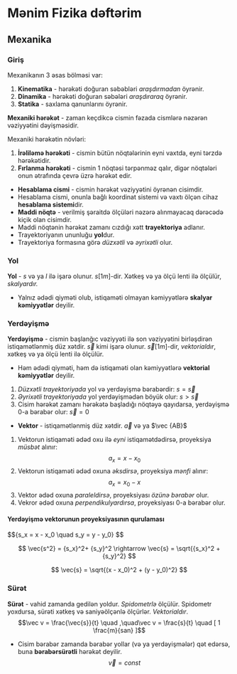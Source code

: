 # Mənim Fizika dəftərim

## Mexanika

### Giriş

Mexanikanın 3 əsas bölməsi var:

1. **Kinematika** - hərəkəti doğuran səbəbləri _araşdırmadan_ öyrənir.
2. **Dinamika** - hərəkəti doğuran səbələri _araşdıraraq_ öyrənir.
3. **Statika** - saxlama qanunlarını öyrənir.

**Mexaniki hərəkət** - zaman keçdikcə cismin fəzada cismlərə nəzərən vəziyyətini dəyişməsidir.

Mexaniki hərəkətin növləri:

1. **İrəliləmə hərəkəti** - cismin bütün nöqtələrinin eyni vaxtda, eyni tərzdə hərəkətidir.
2. **Fırlanma hərəkəti** - cismin 1 nöqtəsi tərpənməz qalır, digər nöqtələri onun ətrafında çevrə üzrə hərəkət edir.

- **Hesablama cismi** - cismin hərəkət vəziyyətini öyrənən cisimdir.
- Hesablama cismi, onunla bağlı koordinat sistemi və vaxtı ölçən cihaz **hesablama sistemi**dir.
- **Maddi nöqtə** - verilmiş şəraitdə ölçüləri nəzərə alınmayacaq dərəcədə kiçik olan cisimdir.
- Maddi nöqtənin hərəkət zamanı cızdığı xətt **trayektoriya** adlanır.
- Trayektoriyanın ununluğu **yol**dur.
- Trayektoriya formasına görə *düzxətli* və *əyrixətli* olur.

### Yol

**Yol** - $s$ və ya $l$ ilə işarə olunur. $s [ 1m ]$-dir. Xətkeş və ya ölçü lenti ilə ölçülür, *skalyardır.*

- Yalnız ədədi qiyməti olub, istiqaməti olmayan kəmiyyətlərə **skalyar kəmiyyətlər** deyilir.

### Yerdəyişmə

**Yerdəyişmə** - cismin başlanğıc vəziyyəti ilə son vəziyyətini birləşdirən istiqamətlənmiş düz xətdir. $\vec s$ kimi işarə olunur. $\vec s [1m]$-dir, *vektorialdır*, xətkeş və ya ölçü lenti ilə ölçülür.

- Həm ədədi qiyməti, həm də istiqaməti olan kəmiyyətlərə **vektorial kəmiyyətlər** deyilir.

1. *Düzxətli trayektoriyada* yol və yerdəyişmə bərabərdir: $s = \vec s$
2. *Əyrixətli trayektoriyada* yol yerdəyişmədən böyük olur: $s > \vec s$
3. Cisim hərəkət zamanı hərəkətə başladığı nöqtəyə qayıdarsa, yerdəyişmə $0$-a bərabər olur: $\vec s = 0$

- **Vektor** - istiqamətlənmiş düz xətdir. $\vec a$ və ya $\vec {AB}$

1. Vektorun istiqaməti ədəd oxu ilə *eyni* istiqamətdədirsə, proyeksiya *müsbət* alınır: 
$$a_x = x - x_0$$
2. Vektorun istiqaməti ədəd oxuna *əksdirsə*, proyeksiya *mənfi* alınır:
$$a_x = x_0 - x$$
3. Vektor ədəd oxuna *paraleldirsə*, proyeksiyası *özünə bərabər* olur.
4. Vekror ədəd oxuna *perpendikulyardırsa*, proyeksiyası $0$-a bərabər olur.

#### Yerdəyişmə vektorunun proyeksiyasının qurulaması
$$\{s_x = x - x_0 \quad s_y = y - y_0} $$

$$ \vec{s^2} = {s_x}^2+ {s_y}^2 \rightarrow \vec{s} = \sqrt{{s_x}^2 + {s_y}^2} $$

$$ \vec{s} = \sqrt{(x - x_0)^2 + (y - y_0)^2} $$

### Sürət
**Sürət** - vahid zamanda gedilən yoldur. *Spidometrlə* ölçülür. Spidometr yoxdursa, sürəti xətkeş və saniyəölçənlə ölçürlər. *Vektorialdır*.
$$\vec v = \frac{\vec{s}}{t} \quad ,\quad\vec v = \frac{s}{t} \quad [ 1 \frac{m}{san} ]$$

- Cisim bərabər zamanda bərabər yollar (və ya yerdəyişmələr) qət edərsə, buna **bərabərsürətli** hərəkət deyilir.
$$\vec{v} = const$$
